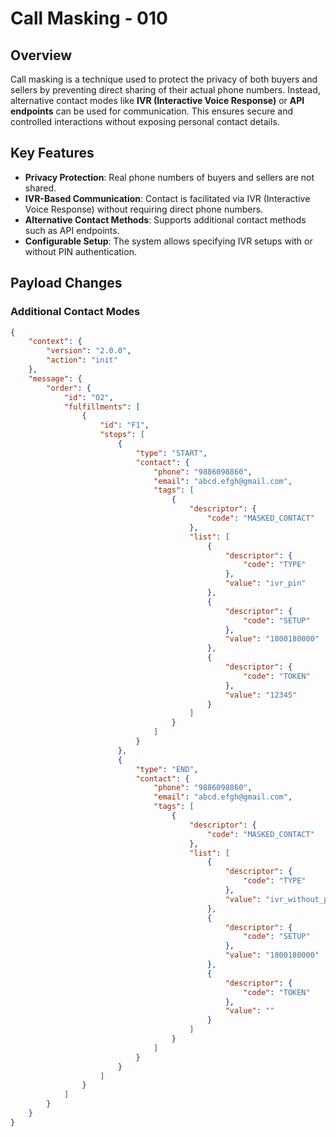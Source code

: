 # Call Masking - 010

## Overview
Call masking is a technique used to protect the privacy of both buyers and sellers by preventing direct sharing of their actual phone numbers. Instead, alternative contact modes like **IVR (Interactive Voice Response)** or **API endpoints** can be used for communication. This ensures secure and controlled interactions without exposing personal contact details.

## Key Features
- **Privacy Protection**: Real phone numbers of buyers and sellers are not shared.
- **IVR-Based Communication**: Contact is facilitated via IVR (Interactive Voice Response) without requiring direct phone numbers.
- **Alternative Contact Methods**: Supports additional contact methods such as API endpoints.
- **Configurable Setup**: The system allows specifying IVR setups with or without PIN authentication.

## Payload Changes
### Additional Contact Modes

```json
{
    "context": {
        "version": "2.0.0",
        "action": "init"
    },
    "message": {
        "order": {
            "id": "O2",
            "fulfillments": [
                {
                    "id": "F1",
                    "stops": [
                        {
                            "type": "START",
                            "contact": {
                                "phone": "9886098860",
                                "email": "abcd.efgh@gmail.com",
                                "tags": [
                                    {
                                        "descriptor": {
                                            "code": "MASKED_CONTACT"
                                        },
                                        "list": [
                                            {
                                                "descriptor": {
                                                    "code": "TYPE"
                                                },
                                                "value": "ivr_pin"
                                            },
                                            {
                                                "descriptor": {
                                                    "code": "SETUP"
                                                },
                                                "value": "1800180000"
                                            },
                                            {
                                                "descriptor": {
                                                    "code": "TOKEN"
                                                },
                                                "value": "12345"
                                            }
                                        ]
                                    }
                                ]
                            }
                        },
                        {
                            "type": "END",
                            "contact": {
                                "phone": "9886098860",
                                "email": "abcd.efgh@gmail.com",
                                "tags": [
                                    {
                                        "descriptor": {
                                            "code": "MASKED_CONTACT"
                                        },
                                        "list": [
                                            {
                                                "descriptor": {
                                                    "code": "TYPE"
                                                },
                                                "value": "ivr_without_pin"
                                            },
                                            {
                                                "descriptor": {
                                                    "code": "SETUP"
                                                },
                                                "value": "1800180000"
                                            },
                                            {
                                                "descriptor": {
                                                    "code": "TOKEN"
                                                },
                                                "value": ""
                                            }
                                        ]
                                    }
                                ]
                            }
                        }
                    ]
                }
            ]
        }
    }
}